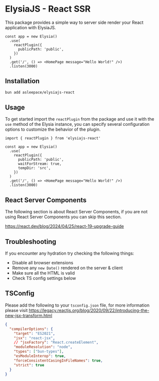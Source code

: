 # ElysiaJS - React SSR

This package provides a simple way to server side render your React application with ElysiaJS.

```tsx
const app = new Elysia()
  .use(
    reactPlugin({
      publicPath: 'public',
    })
  )
  .get('/', () => <HomePage message="Hello World!" />)
  .listen(3000)
```

## Installation

```bash
bun add asleepace/elysiajs-react
```

## Usage

To get started import the `reactPlugin` from the package and use it with the `use` method of the Elysia instance, you can specify several configuration options to customize the behavior of the plugin.

```tsx
import { reactPlugin } from 'elysiajs-react'

const app = new Elysia()
  .use(
    reactPlugin({
      publicPath: 'public',
      waitForStream: true,
      tempDir: 'src',
    })
  )
  .get('/', () => <HomePage message="Hello World!" />)
  .listen(3000)
```

## React Server Components

The following section is about React Server Components, if you are not using React Server Components you can skip this section.

https://react.dev/blog/2024/04/25/react-19-upgrade-guide

## Troubleshooting

If you encounter any hydration try checking the following things:

- Disable all browser extensions
- Remove any `new Date()` rendered on the server & client
- Make sure all the HTML is valid
- Check TS config settings below

## TSConfig

Please add the following to your `tsconfig.json` file, for more information please visit https://legacy.reactjs.org/blog/2020/09/22/introducing-the-new-jsx-transform.html

```json
{
  "compilerOptions": {
    "target": "ES2021",
    "jsx": "react-jsx",
    // "jsxFactory": "React.createElement",
    "moduleResolution": "node",
    "types": ["bun-types"],
    "esModuleInterop": true,
    "forceConsistentCasingInFileNames": true,
    "strict": true
  }
}
```
